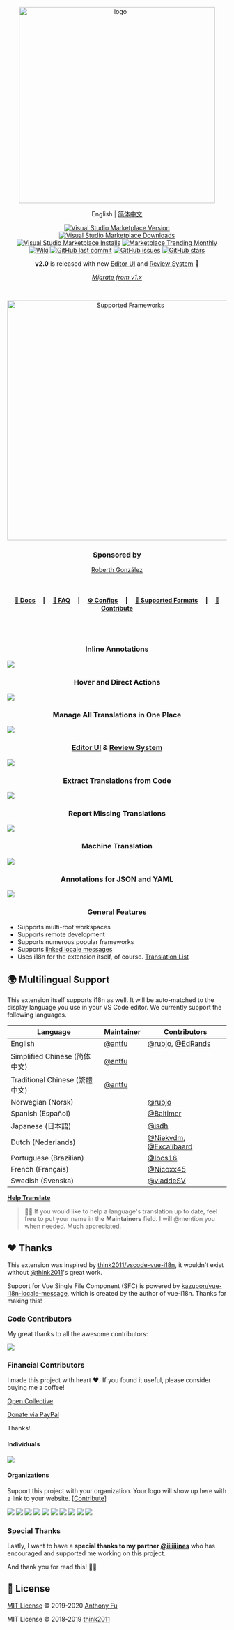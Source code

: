 <p align="center">
<img src="https://github.com/antfu/i18n-ally/blob/screenshots/full-logo.png?raw=true" alt="logo" width="450"/>
</p>

<p align='center'>
English | <a href="https://github.com/antfu/i18n-ally/blob/master/README.zh-CN.md">简体中文</a>
</p>

<p align="center">
<a href="https://marketplace.visualstudio.com/items?itemName=antfu.i18n-ally" target="__blank"><img src="https://img.shields.io/visual-studio-marketplace/v/antfu.i18n-ally.svg?color=blue&amp;label=VS%20Code%20Marketplace" alt="Visual Studio Marketplace Version" /></a>
<a href="https://marketplace.visualstudio.com/items?itemName=antfu.i18n-ally" target="__blank"><img src="https://img.shields.io/visual-studio-marketplace/d/antfu.i18n-ally.svg?color=4bdbe3" alt="Visual Studio Marketplace Downloads" /></a>
<a href="https://marketplace.visualstudio.com/items?itemName=antfu.i18n-ally" target="__blank"><img src="https://img.shields.io/visual-studio-marketplace/i/antfu.i18n-ally.svg?color=63ba83" alt="Visual Studio Marketplace Installs" /></a>
<a href="https://marketplace.visualstudio.com/items?itemName=antfu.i18n-ally" target="__blank"><img src="https://vsmarketplacebadge.apphb.com/trending-monthly/antfu.i18n-ally.svg?color=a1b858" alt="Marketplace Trending Monthly" /></a>
<br/>
<a href="https://github.com/antfu/i18n-ally/wiki" target="__blank"><img alt="Wiki" src="https://img.shields.io/static/v1?label=docs&message=wiki&color=ed9b8e"></a>
<a href="https://github.com/antfu/i18n-ally" target="__blank"><img src="https://img.shields.io/github/last-commit/antfu/i18n-ally.svg?color=c977be" alt="GitHub last commit" /></a>
<a href="https://github.com/antfu/i18n-ally/issues" target="__blank"><img src="https://img.shields.io/github/issues/antfu/i18n-ally.svg?color=a38eed" alt="GitHub issues" /></a>
<a href="https://github.com/antfu/i18n-ally" target="__blank"><img alt="GitHub stars" src="https://img.shields.io/github/stars/antfu/i18n-ally?style=social"></a>
</p>

<p align='center'>
<b>v2.0</b> is released with new <a href='https://github.com/antfu/i18n-ally/wiki/Migration-v1.x'>Editor UI</a> and <a href='https://github.com/antfu/i18n-ally/wiki/Review-&-Collaboration-System'>Review System</a> 🎉
</p>

<p align='center'><i>
<a href="https://github.com/antfu/i18n-ally/wiki/Migration-v1.x">Migrate from v1.x</a>
</i></p>
<br>

<p align="center">
<a href='https://github.com/antfu/i18n-ally/wiki/Supported-Frameworks' target="__blank">
<img src="https://github.com/antfu/i18n-ally/blob/screenshots/supported-frameworks.png?raw=true" alt="Supported Frameworks" width="550"/>
</a>
</p>


<h3 align="center">
  Sponsored by
</h3>
<p align="center">
  <a href="https://github.com/buzz-js">Roberth González</a>
</p>

<br>

<h4 align="center">
<a href="https://github.com/antfu/i18n-ally/wiki">📖 Docs</a>
　|　
<a href="https://github.com/antfu/i18n-ally/wiki/FAQ">💭 FAQ</a>
　|　
<a href="https://github.com/antfu/i18n-ally/wiki/Configurations">⚙️ Configs</a>
　|　
<a href="https://github.com/antfu/i18n-ally/wiki/Supported-Locale-Formats">📜 Supported Formats</a>
　|　
<a href="https://github.com/antfu/i18n-ally/wiki/Contribute">🧱 Contribute</a>
</h4>

<br>
<br>

<h3 align='center'>Inline Annotations</h3>

![](https://github.com/antfu/i18n-ally/blob/screenshots/annotation-animated.gif?raw=true)

<h3 align='center'>Hover and Direct Actions</h3>

![](https://github.com/antfu/i18n-ally/blob/screenshots/hover.png?raw=true)

<h3 align='center'>Manage All Translations in One Place</h3>

![](https://github.com/antfu/i18n-ally/blob/screenshots/review-sidebar.png?raw=true)

<h3 align='center'><a href='https://github.com/antfu/i18n-ally/wiki/Editor-UI'>Editor UI</a> & <a href='https://github.com/antfu/i18n-ally/wiki/Review-&-Collaboration-System'>Review System</a></h3>

![](https://github.com/antfu/i18n-ally/blob/screenshots/review-editor.png?raw=true)

<h3 align='center'>Extract Translations from Code</h3>

![](https://github.com/antfu/i18n-ally/blob/screenshots/extract.png?raw=true)

<h3 align='center'>Report Missing Translations</h3>

![](https://github.com/antfu/i18n-ally/blob/screenshots/problems.png?raw=true)

<h3 align='center'>Machine Translation</h3>

![](https://github.com/antfu/i18n-ally/blob/screenshots/quick-actions.png?raw=true)

<h3 align='center'>Annotations for JSON and YAML</h3>

![](https://github.com/antfu/i18n-ally/blob/screenshots/annotation-locale.png?raw=true)

<h3 align="center">General Features</h3>

- Supports multi-root workspaces
- Supports remote development
- Supports numerous popular frameworks
- Supports [linked locale messages](https://kazupon.github.io/vue-i18n/guide/messages.html#linked-locale-messages)
- Uses i18n for the extension itself, of course. [Translation List](https://github.com/antfu/i18n-ally#-multilingual-support)


## 🌍 Multilingual Support

This extension itself supports i18n as well. It will be auto-matched to the display language you use in your VS Code editor. We currently support the following languages.

| Language | Maintainer | Contributors |
| --- | --- | --- |
| English    | [@antfu](https://github.com/antfu)          | [@rubjo](https://github.com/rubjo), [@EdRands](https://github.com/EdRands) |
| Simplified Chinese (简体中文)  | [@antfu](https://github.com/antfu)           |       |
| Traditional Chinese (繁體中文)  | [@antfu](https://github.com/antfu)           |       |
| Norwegian (Norsk)  |  | [@rubjo](https://github.com/rubjo)       |
| Spanish (Español) |  | [@Baltimer](https://github.com/Baltimer) |
| Japanese (日本語) |  | [@isdh](https://github.com/isdh) |
| Dutch (Nederlands) |  | [@Niekvdm](https://github.com/Niekvdm), [@Excalibaard](https://github.com/Excalibaard) |
| Portuguese (Brazilian)  |  | [@Ibcs16](https://github.com/Ibcs16) |
| French (Français) |  | [@Nicoxx45](https://github.com/Nicoxx45) |
| Swedish (Svenska) |  | [@vladdeSV](https://github.com/vladdeSV) |

[**Help Translate**](https://github.com/antfu/i18n-ally/wiki/Contribute#working-on-translations)

> 👨‍💻 If you would like to help a language's translation up to date, feel free to put your name in the **Maintainers** field. I will @mention you when needed. Much appreciated.

## ❤️ Thanks

This extension was inspired by [think2011/vscode-vue-i18n](https://github.com/think2011/vscode-vue-i18n), it wouldn't exist without [@think2011](https://github.com/think2011)'s great work.

Support for Vue Single File Component (SFC) is powered by [kazupon/vue-i18n-locale-message](https://github.com/kazupon/vue-i18n-locale-message), which is created by the author of vue-i18n. Thanks for making this!


### Code Contributors

My great thanks to all the awesome contributors:

<a href="https://github.com/antfu/i18n-ally/graphs/contributors"><img src="https://opencollective.com/i18n-ally/contributors.svg?width=890"/></a>


### Financial Contributors

I made this project with heart ❤. If you found it useful, please consider buying me a coffee!

[Open Collective](https://opencollective.com/i18n-ally/contribute)

[Donate via PayPal](https://paypal.me/antfu7)

Thanks!

#### Individuals

<a href="https://opencollective.com/i18n-ally"><img src="https://opencollective.com/i18n-ally/individuals.svg?width=890"></a>

#### Organizations

Support this project with your organization. Your logo will show up here with a link to your website. [[Contribute](https://opencollective.com/i18n-ally/contribute)]

<a href="https://opencollective.com/i18n-ally/organization/0/website"><img src="https://opencollective.com/i18n-ally/organization/0/avatar.svg"></a>
<a href="https://opencollective.com/i18n-ally/organization/1/website"><img src="https://opencollective.com/i18n-ally/organization/1/avatar.svg"></a>
<a href="https://opencollective.com/i18n-ally/organization/2/website"><img src="https://opencollective.com/i18n-ally/organization/2/avatar.svg"></a>
<a href="https://opencollective.com/i18n-ally/organization/3/website"><img src="https://opencollective.com/i18n-ally/organization/3/avatar.svg"></a>
<a href="https://opencollective.com/i18n-ally/organization/4/website"><img src="https://opencollective.com/i18n-ally/organization/4/avatar.svg"></a>
<a href="https://opencollective.com/i18n-ally/organization/5/website"><img src="https://opencollective.com/i18n-ally/organization/5/avatar.svg"></a>
<a href="https://opencollective.com/i18n-ally/organization/6/website"><img src="https://opencollective.com/i18n-ally/organization/6/avatar.svg"></a>
<a href="https://opencollective.com/i18n-ally/organization/7/website"><img src="https://opencollective.com/i18n-ally/organization/7/avatar.svg"></a>
<a href="https://opencollective.com/i18n-ally/organization/8/website"><img src="https://opencollective.com/i18n-ally/organization/8/avatar.svg"></a>
<a href="https://opencollective.com/i18n-ally/organization/9/website"><img src="https://opencollective.com/i18n-ally/organization/9/avatar.svg"></a>

### Special Thanks

Lastly, I want to have a **special thanks to my partner [@iiiiiiines](https://github.com/iiiiiiines)** who has encouraged and supported me working on this project.

And thank you for read this! 🙇‍♂️


## 📄 License

[MIT License](https://github.com/antfu/i18n-ally/blob/master/LICENSE) © 2019-2020 [Anthony Fu](https://github.com/antfu)

MIT License © 2018-2019 [think2011](https://github.com/think2011)
